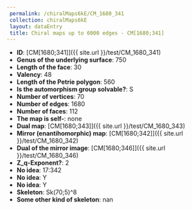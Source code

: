 ```yaml
--- 
 permalink: /chiralMaps6kE/CM_1680_341 
 collection: chiralMaps6kE
 layout: dataEntry
 title: Chiral maps up to 6000 edges - CM[1680;341]
---
```


- **ID**: [CM[1680;341]]({{ site.url }}/test/CM_1680_341)
- **Genus of the underlying surface**: 750
- **Length of the face**: 30
- **Valency**: 48
- **Length of the Petrie polygon**: 560
- **Is the automorphism group solvable?**: S
- **Number of vertices**: 70
- **Number of edges**: 1680
- **Number of faces**: 112
- **The map is self-**: none
- **Dual map**: [CM[1680;343]]({{ site.url }}/test/CM_1680_343)
- **Mirror (enantihomorphic) map**: [CM[1680;342]]({{ site.url }}/test/CM_1680_342)
- **Dual of the mirror image**: [CM[1680;346]]({{ site.url }}/test/CM_1680_346)
- **Z_q-Exponent?**: 2
- **No idea**:  17:342
- **No idea**: Y
- **No idea**: Y
- **Skeleton**: Sk(70;5)^8
- **Some other kind of skeleton**: nan
